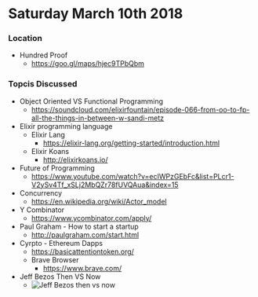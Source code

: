 # Saturday March 10th 2018

### Location
- Hundred Proof
  - https://goo.gl/maps/hjec9TPbQbm

### Topcis Discussed
- Object Oriented VS Functional Programming
  - https://soundcloud.com/elixirfountain/episode-066-from-oo-to-fp-all-the-things-in-between-w-sandi-metz
- Elixir programming language
  - Elixir Lang
    - https://elixir-lang.org/getting-started/introduction.html
  - Elixir Koans
    - http://elixirkoans.io/
- Future of Programming
  - https://www.youtube.com/watch?v=ecIWPzGEbFc&list=PLcr1-V2ySv4Tf_xSLj2MbQZr78fUVQAua&index=15
- Concurrency
  - https://en.wikipedia.org/wiki/Actor_model
- Y Combinator
  - https://www.ycombinator.com/apply/
- Paul Graham - How to start a startup
  - http://paulgraham.com/start.html
- Cyrpto - Ethereum Dapps
  - https://basicattentiontoken.org/
  - Brave Browser
    - https://www.brave.com/
- Jeff Bezos Then VS Now
  - ![Jeff Bezos then vs now](https://static5.businessinsider.com/image/596cd260a47cb56b008b4a01-1080/dezhas8u0aac0fw.jpg)


